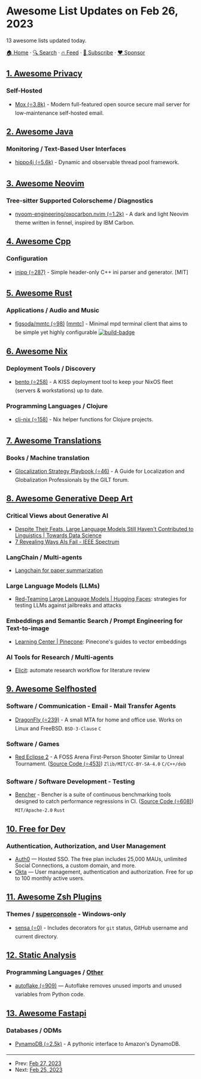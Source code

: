 # Awesome List Updates on Feb 26, 2023

13 awesome lists updated today.

[🏠 Home](/README.md) · [🔍 Search](https://www.trackawesomelist.com/search/) · [🔥 Feed](https://www.trackawesomelist.com/rss.xml) · [📮 Subscribe](https://trackawesomelist.us17.list-manage.com/subscribe?u=d2f0117aa829c83a63ec63c2f&id=36a103854c) · [❤️  Sponsor](https://github.com/sponsors/theowenyoung)



## [1. Awesome Privacy](/content/pluja/awesome-privacy/README.md)

### Self-Hosted

*   [Mox (⭐3.8k)](https://github.com/mjl-/mox) - Modern full-featured open source secure mail server for low-maintenance self-hosted email.

## [2. Awesome Java](/content/akullpp/awesome-java/README.md)

### Monitoring / Text-Based User Interfaces

*   [hippo4j (⭐5.6k)](https://github.com/opengoofy/hippo4j/blob/develop/README-EN.md) - Dynamic and observable thread pool framework.

## [3. Awesome Neovim](/content/rockerBOO/awesome-neovim/README.md)

### Tree-sitter Supported Colorscheme / Diagnostics

*   [nyoom-engineering/oxocarbon.nvim (⭐1.2k)](https://github.com/nyoom-engineering/oxocarbon.nvim) - A dark and light Neovim theme written in fennel, inspired by IBM Carbon.

## [4. Awesome Cpp](/content/fffaraz/awesome-cpp/README.md)

### Configuration

*   [inipp (⭐287)](https://github.com/mcmtroffaes/inipp) - Simple header-only C++ ini parser and generator. \[MIT]

## [5. Awesome Rust](/content/rust-unofficial/awesome-rust/README.md)

### Applications / Audio and Music

*   [figsoda/mmtc (⭐98)](https://github.com/figsoda/mmtc) \[[mmtc](https://crates.io/crates/mmtc)] - Minimal mpd terminal client that aims to be simple yet highly configurable [![build-badge](https://github.com/figsoda/mmtc/actions/workflows/ci.yml/badge.svg)](https://github.com/figsoda/mmtc/actions/workflows/ci.yml)

## [6. Awesome Nix](/content/nix-community/awesome-nix/README.md)

### Deployment Tools / Discovery

*   [bento (⭐258)](https://github.com/rapenne-s/bento/) - A KISS deployment tool to keep your NixOS fleet (servers & workstations) up to date.

### Programming Languages / Clojure

*   [clj-nix (⭐158)](https://github.com/jlesquembre/clj-nix) - Nix helper functions for Clojure projects.

## [7. Awesome Translations](/content/mbiesiad/awesome-translations/README.md)

### Books / Machine translation

*   [Glocalization Strategy Playbook (⭐46)](https://github.com/GILT-Forum/Globalization-Strategy-Playbook) - A Guide for Localization and Globalization Professionals by the GILT forum.

## [8. Awesome Generative Deep Art](/content/filipecalegario/awesome-generative-deep-art/README.md)

### Critical Views about Generative AI

*   [Despite Their Feats, Large Language Models Still Haven't Contributed to Linguistics | Towards Data Science](https://towardsdatascience.com/despite-their-feats-large-language-models-still-havent-contributed-to-linguistics-657bea43a8a3)
*   [7 Revealing Ways AIs Fail - IEEE Spectrum](https://spectrum.ieee.org/ai-failures)

### LangChain / Multi-agents

*   [Langchain for paper summarization](https://lancemartin.notion.site/lancemartin/Langchain-for-paper-summarization-d4ad122ea9a64c0eb1f981e743d6c419)

### Large Language Models (LLMs)

*   [Red-Teaming Large Language Models | Hugging Faces](https://huggingface.co/blog/red-teaming): strategies for testing LLMs against jailbreaks and attacks

### Embeddings and Semantic Search / Prompt Engineering for Text-to-image

*   [Learning Center | Pinecone](https://www.pinecone.io/learn/): Pinecone's guides to vector embeddings

### AI Tools for Research / Multi-agents

*   [Elicit](https://elicit.org/): automate research workflow for literature review

## [9. Awesome Selfhosted](/content/awesome-selfhosted/awesome-selfhosted/README.md)

### Software / Communication - Email - Mail Transfer Agents

*   [DragonFly (⭐239)](https://github.com/corecode/dma) - A small MTA for home and office use. Works on Linux and FreeBSD. `BSD-3-Clause` `C`

### Software / Games

*   [Red Eclipse 2](https://redeclipse.net) - A FOSS Arena First-Person Shooter Similar to Unreal Tournament. ([Source Code (⭐453)](https://github.com/redeclipse/base)) `Zlib/MIT/CC-BY-SA-4.0` `C/C++/deb`

### Software / Software Development - Testing

*   [Bencher](https://bencher.dev/) - Bencher is a suite of continuous benchmarking tools designed to catch performance regressions in CI. ([Source Code (⭐608)](https://github.com/bencherdev/bencher)) `MIT/Apache-2.0` `Rust`

## [10. Free for Dev](/content/ripienaar/free-for-dev/README.md)

### Authentication, Authorization, and User Management

*   [Auth0](https://auth0.com/) — Hosted SSO. The free plan includes 25,000 MAUs, unlimited Social Connections, a custom domain, and more.
*   [Okta](https://developer.okta.com/signup/) — User management, authentication and authorization. Free for up to 100 monthly active users.

## [11. Awesome Zsh Plugins](/content/unixorn/awesome-zsh-plugins/README.md)

### Themes / [superconsole](https://github.com/alexchmykhalo/superconsole) - Windows-only

*   [sensa (⭐0)](https://github.com/miccou/sensa-theme) - Includes decorators for `git` status, GitHub username and current directory.

## [12. Static Analysis](/content/analysis-tools-dev/static-analysis/README.md)

### Programming Languages / [Other](#other-1)

*   [autoflake (⭐909)](https://github.com/PyCQA/autoflake) — Autoflake removes unused imports and unused variables from Python code.

## [13. Awesome Fastapi](/content/mjhea0/awesome-fastapi/README.md)

### Databases / ODMs

*   [PynamoDB (⭐2.5k)](https://github.com/pynamodb/PynamoDB) - A pythonic interface to Amazon's DynamoDB.

---

- Prev: [Feb 27, 2023](/content/2023/02/27/README.md)
- Next: [Feb 25, 2023](/content/2023/02/25/README.md)